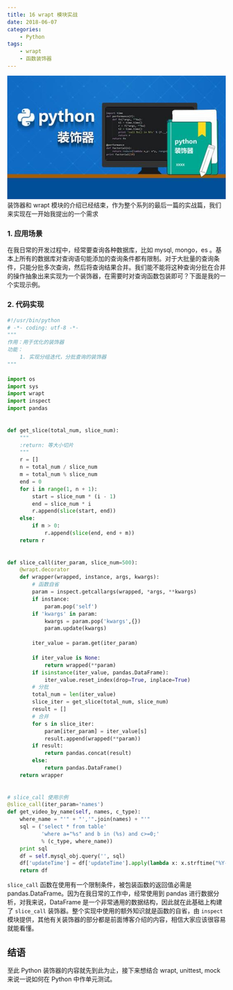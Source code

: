 ```yaml
---
title: 16 wrapt 模块实战
date: 2018-06-07
categories:
    - Python
tags:
    - wrapt
    - 函数装饰器
---
```

![Python decorator](/images/python/decorator.jpg)
装饰器和 wrapt 模块的介绍已经结束，作为整个系列的最后一篇的实战篇，我们来实现在一开始我提出的一个需求

<!-- more -->

### 1. 应用场景
在我日常的开发过程中，经常要查询各种数据库，比如 mysql, mongo，es 。基本上所有的数据库对查询语句能添加的查询条件都有限制。对于大批量的查询条件，只能分批多次查询，然后将查询结果合并。我们能不能将这种查询分批在合并的操作抽象出来实现为一个装饰器，在需要时对查询函数包装即可？下面是我的一个实现示例。

### 2. 代码实现
```python
#!/usr/bin/python
# -*- coding: utf-8 -*-
"""
作用：用于优化的装饰器
功能：
    1. 实现分组迭代，分批查询的装饰器
"""

import os
import sys
import wrapt
import inspect
import pandas


def get_slice(total_num, slice_num):
    """
    :return: 等大小切片
    """
    r = []
    n = total_num / slice_num
    m = total_num % slice_num
    end = 0
    for i in range(1, n + 1):
        start = slice_num * (i - 1)
        end = slice_num * i
        r.append(slice(start, end))
    else:
        if m > 0:
            r.append(slice(end, end + m))
    return r


def slice_call(iter_param, slice_num=500):
    @wrapt.decorator
    def wrapper(wrapped, instance, args, kwargs):
        # 函数自省
        param = inspect.getcallargs(wrapped, *args, **kwargs)
        if instance:
            param.pop('self')
        if 'kwargs' in param:
            kwargs = param.pop('kwargs',{})
            param.update(kwargs)

        iter_value = param.get(iter_param)

        if iter_value is None:
            return wrapped(**param)
        if isinstance(iter_value, pandas.DataFrame):
            iter_value.reset_index(drop=True, inplace=True)
        # 分批
        total_num = len(iter_value)
        slice_iter = get_slice(total_num, slice_num)
        result = []
        # 合并
        for s in slice_iter:
            param[iter_param] = iter_value[s]
            result.append(wrapped(**param))
        if result:
            return pandas.concat(result)
        else:
            return pandas.DataFrame()
    return wrapper


# slice_call 使用示例
@slice_call(iter_param='names')
def get_video_by_name(self, names, c_type):
    where_name = "'" + "','".join(names) + "'"
    sql = ('select * from table'
           'where a="%s" and b in (%s) and c>=0;'
           % (c_type, where_name))
    print sql
    df = self.mysql_obj.query('', sql)
    df['updateTime'] = df['updateTime'].apply(lambda x: x.strftime("%Y-%m-%d"))
    return df
```

`slice_call` 函数在使用有一个限制条件，被包装函数的返回值必需是 pandas.DataFrame。因为在我日常的工作中，经常使用到 pandas 进行数据分析，对我来说，DataFrame 是一个非常通用的数据结构，因此就在此基础上构建了 `slice_call` 装饰器。整个实现中使用的额外知识就是函数的自省，由 `inspect` 模块提供，其他有关装饰器的部分都是前面博客介绍的内容，相信大家应该很容易就能看懂。

## 结语
至此 Python 装饰器的内容就先到此为止，接下来想结合 wrapt, unittest, mock 来说一说如何在 Python 中作单元测试。
